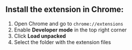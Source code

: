 ## Install the extension in Chrome:

1. Open Chrome and go to `chrome://extensions`
2. Enable **Developer mode** in the top right corner
3. Click **Load unpacked**
4. Select the folder with the extension files
